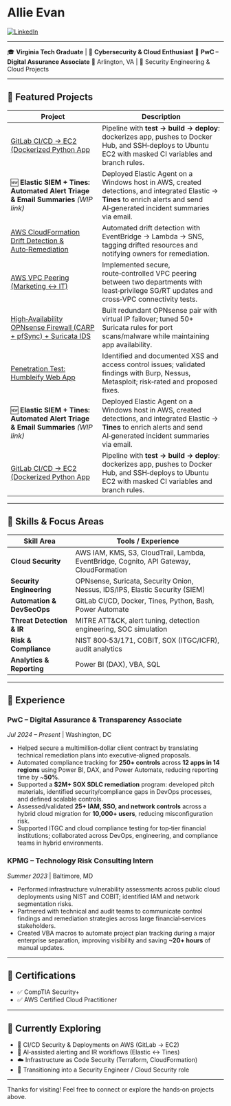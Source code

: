 # Allie Evan

[![LinkedIn](https://img.shields.io/badge/LinkedIn-Connect-blue?logo=linkedin)](https://www.linkedin.com/in/allie-evan/)

---

🎓 **Virginia Tech Graduate** | 🔐 **Cybersecurity & Cloud Enthusiast**
💼 **PwC – Digital Assurance Associate**
📍 Arlington, VA | 📁 Security Engineering & Cloud Projects

---

## 📁 Featured Projects

| Project                                                                                                                                                                              | Description                                                                                                                                                                  |
| ------------------------------------------------------------------------------------------------------------------------------------------------------------------------------------ | ---------------------------------------------------------------------------------------------------------------------------------------------------------------------------- |
| [GitLab CI/CD → EC2 (Dockerized Python App](https://github.com/alevan22/alevan22/tree/main/Projects/GitLab%20CI-CD%20Pipeline%20Python%20App)                                         | Pipeline with **test → build → deploy**: dockerizes app, pushes to Docker Hub, and SSH‑deploys to Ubuntu EC2 with masked CI variables and branch rules.                      |
| 🆕 **Elastic SIEM + Tines: Automated Alert Triage & Email Summaries** *(WIP link)*                                                                                                   | Deployed Elastic Agent on a Windows host in AWS, created detections, and integrated Elastic → **Tines** to enrich alerts and send AI‑generated incident summaries via email. |
| [AWS CloudFormation Drift Detection & Auto‑Remediation](https://github.com/alevan22/alevan22/tree/main/Projects/AWS%20CloudFormation%20Drift%20Detection%20%26%20Auto-Remediation)   | Automated drift detection with EventBridge → Lambda → SNS, tagging drifted resources and notifying owners for remediation.                                                   |
| [AWS VPC Peering (Marketing ↔ IT)](https://github.com/alevan22/alevan22/tree/main/Projects/aws-vpc-peering-marketing-it-lab)                                                         | Implemented secure, route‑controlled VPC peering between two departments with least‑privilege SG/RT updates and cross‑VPC connectivity tests.                                |
| [High‑Availability OPNsense Firewall (CARP + pfSync) + Suricata IDS](https://github.com/alevan22/alevan22/tree/main/Projects/High%20Availability%20Firewall%20Lab%20with%20OPNsense) | Built redundant OPNsense pair with virtual IP failover; tuned 50+ Suricata rules for port scans/malware while maintaining app availability.                                  |
| [Penetration Test: Humbleify Web App](https://github.com/alevan22/alevan22/blob/main/Projects/Humbleify%20Penetration%20Test/README.md)                                              | Identified and documented XSS and access control issues; validated findings with Burp, Nessus, Metasploit; risk‑rated and proposed fixes.                                    |
| 🆕 **Elastic SIEM + Tines: Automated Alert Triage & Email Summaries** *(WIP link)*                                                                                                   | Deployed Elastic Agent on a Windows host in AWS, created detections, and integrated Elastic → **Tines** to enrich alerts and send AI‑generated incident summaries via email. |
| [GitLab CI/CD → EC2 (Dockerized Python App](https://github.com/alevan22/alevan22/tree/main/Projects/GitLab%20CI-CD%20Pipeline%20Python%20App)                                         | Pipeline with **test → build → deploy**: dockerizes app, pushes to Docker Hub, and SSH‑deploys to Ubuntu EC2 with masked CI variables and branch rules.                      |


---

## 🧠 Skills & Focus Areas

| Skill Area                 | Tools / Experience                                                                      |
| -------------------------- | --------------------------------------------------------------------------------------- |
| **Cloud Security**         | AWS IAM, KMS, S3, CloudTrail, Lambda, EventBridge, Cognito, API Gateway, CloudFormation |
| **Security Engineering**   | OPNsense, Suricata, Security Onion, Nessus, IDS/IPS, Elastic Security (SIEM)            |
| **Automation & DevSecOps** | GitLab CI/CD, Docker, Tines, Python, Bash, Power Automate                               |
| **Threat Detection & IR**  | MITRE ATT\&CK, alert tuning, detection engineering, SOC simulation                      |
| **Risk & Compliance**      | NIST 800‑53/171, COBIT, SOX (ITGC/ICFR), audit analytics                                |
| **Analytics & Reporting**  | Power BI (DAX), VBA, SQL                                                                |

---

## 💼 Experience

### **PwC – Digital Assurance & Transparency Associate**

*Jul 2024 – Present* | Washington, DC

* Helped secure a multimillion‑dollar client contract by translating technical remediation plans into executive‑aligned proposals.
* Automated compliance tracking for **250+ controls** across **12 apps in 14 regions** using Power BI, DAX, and Power Automate, reducing reporting time by \~**50%**.
* Supported a **\$2M+ SOX SDLC remediation** program: developed pitch materials, identified security/compliance gaps in DevOps processes, and defined scalable controls.
* Assessed/validated **25+ IAM, SSO, and network controls** across a hybrid cloud migration for **10,000+ users**, reducing misconfiguration risk.
* Supported ITGC and cloud compliance testing for top‑tier financial institutions; collaborated across DevOps, engineering, and compliance teams in hybrid environments.

### **KPMG – Technology Risk Consulting Intern**

*Summer 2023* | Baltimore, MD

* Performed infrastructure vulnerability assessments across public cloud deployments using NIST and COBIT; identified IAM and network segmentation risks.
* Partnered with technical and audit teams to communicate control findings and remediation strategies across large financial‑services stakeholders.
* Created VBA macros to automate project plan tracking during a major enterprise separation, improving visibility and saving **\~20+ hours** of manual updates.

---

## 📜 Certifications

* ✅ CompTIA Security+
* ✅ AWS Certified Cloud Practitioner

---

## 🚀 Currently Exploring

* 🔁 CI/CD Security & Deployments on AWS (GitLab → EC2)
* 🧠 AI‑assisted alerting and IR workflows (Elastic ↔ Tines)
* ☁️ Infrastructure as Code Security (Terraform, CloudFormation)
* 🎯 Transitioning into a Security Engineer / Cloud Security role

---

Thanks for visiting! Feel free to connect or explore the hands‑on projects above.
